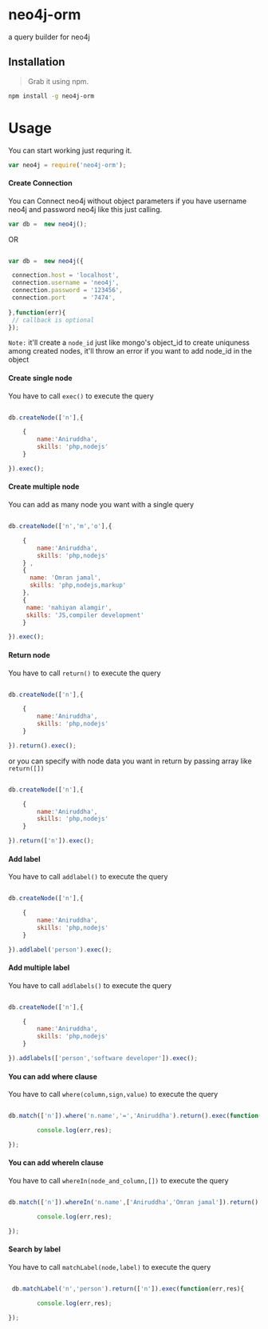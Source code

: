 # neo4j-orm
a query builder for neo4j

## Installation
> Grab it using npm.

```bash
npm install -g neo4j-orm
```

# Usage #

You can start working just requring it.

```js
var neo4j = require('neo4j-orm');
```

#### Create Connection #

You can Connect neo4j without object parameters if you have username neo4j and password neo4j like this just calling. 

```js
var db =  new neo4j();
```
OR 

```js

var db =  new neo4j({

 connection.host = 'localhost',
 connection.username = 'neo4j',
 connection.password = '123456',
 connection.port     = '7474',
 
},function(err){
 // callback is optional
});
```

 `Note:` it'll create a `node_id` just like mongo's object_id to create uniquness among created nodes, it'll throw an error if you want to add node_id in the object 


#### Create single node #
You have to call `exec()` to execute the query 

```js

db.createNode(['n'],{

	{
		name:'Aniruddha',
		skills: 'php,nodejs'
	}

}).exec();

```

#### Create multiple node #
You can add as many node you want with a single query

```js

db.createNode(['n','m','o'],{

	{
		name:'Aniruddha',
		skills: 'php,nodejs'
	} , 
	{
	  name: 'Omran jamal',
	  skills: 'php,nodejs,markup'
	},
	{
	 name: 'nahiyan alamgir',
	 skills: 'JS,compiler development'
	}

}).exec();

```

#### Return node #
You have to call `return()` to execute the query 

```js

db.createNode(['n'],{

	{
		name:'Aniruddha',
		skills: 'php,nodejs'
	}

}).return().exec();

```
or you can specify with node data you want in return by passing array like `return([])`

```js

db.createNode(['n'],{

	{
		name:'Aniruddha',
		skills: 'php,nodejs'
	}

}).return(['n']).exec();

```
#### Add label #
You have to call `addlabel()` to execute the query 

```js

db.createNode(['n'],{

	{
		name:'Aniruddha',
		skills: 'php,nodejs'
	}

}).addlabel('person').exec();

```

#### Add multiple label #
You have to call `addlabels()` to execute the query 

```js

db.createNode(['n'],{

	{
		name:'Aniruddha',
		skills: 'php,nodejs'
	}

}).addlabels(['person','software developer']).exec();

```

#### You can add where clause #
You have to call `where(column,sign,value)` to execute the query 

```js

db.match(['n']).where('n.name','=','Aniruddha').return().exec(function(err,res){

		console.log(err,res);

});

```


#### You can add whereIn clause #
You have to call `whereIn(node_and_column,[])` to execute the query 

```js

db.match(['n']).whereIn('n.name',['Aniruddha','Omran jamal']).return().exec(function(err,res){

		console.log(err,res);

});

```



#### Search by label #
You have to call `matchLabel(node,label)` to execute the query 

```js

 db.matchLabel('n','person').return(['n']).exec(function(err,res){

		console.log(err,res);

});

```